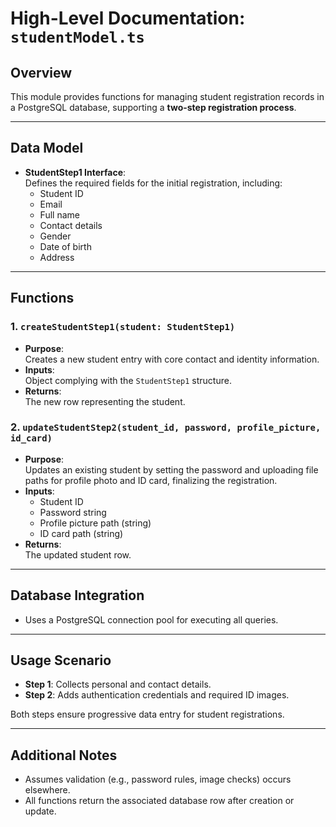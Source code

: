 # High-Level Documentation: `studentModel.ts`

## Overview

This module provides functions for managing student registration records in a PostgreSQL database, supporting a **two-step registration process**.

---

## Data Model

- **StudentStep1 Interface**:  
  Defines the required fields for the initial registration, including:
  - Student ID
  - Email
  - Full name
  - Contact details
  - Gender
  - Date of birth
  - Address

---

## Functions

### 1. `createStudentStep1(student: StudentStep1)`

- **Purpose**:  
  Creates a new student entry with core contact and identity information.
- **Inputs**:  
  Object complying with the `StudentStep1` structure.
- **Returns**:  
  The new row representing the student.

### 2. `updateStudentStep2(student_id, password, profile_picture, id_card)`

- **Purpose**:  
  Updates an existing student by setting the password and uploading file paths for profile photo and ID card, finalizing the registration.
- **Inputs**:  
  - Student ID
  - Password string
  - Profile picture path (string)
  - ID card path (string)
- **Returns**:  
  The updated student row.

---

## Database Integration

- Uses a PostgreSQL connection pool for executing all queries.

---

## Usage Scenario

- **Step 1**: Collects personal and contact details.
- **Step 2**: Adds authentication credentials and required ID images.

Both steps ensure progressive data entry for student registrations.

---

## Additional Notes

- Assumes validation (e.g., password rules, image checks) occurs elsewhere.
- All functions return the associated database row after creation or update.